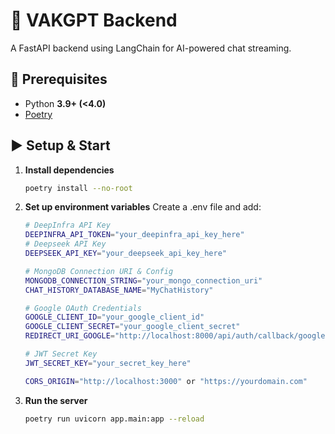 # 🚀 VAKGPT Backend

A FastAPI backend using LangChain for AI-powered chat streaming.

## 📌 Prerequisites
- Python **3.9+ (<4.0)**
- [Poetry](https://python-poetry.org/docs/#installation)

## ▶️ Setup & Start

1. **Install dependencies**
    ```sh
    poetry install --no-root
    ```
2. **Set up environment variables**
    Create a .env file and add:
    ``` sh
    # DeepInfra API Key
    DEEPINFRA_API_TOKEN="your_deepinfra_api_key_here"
    # Deepseek API Key
    DEEPSEEK_API_KEY="your_deepseek_api_key_here"
 
    # MongoDB Connection URI & Config
    MONGODB_CONNECTION_STRING="your_mongo_connection_uri"
    CHAT_HISTORY_DATABASE_NAME="MyChatHistory"

    # Google OAuth Credentials
    GOOGLE_CLIENT_ID="your_google_client_id"
    GOOGLE_CLIENT_SECRET="your_google_client_secret"
    REDIRECT_URI_GOOGLE="http://localhost:8000/api/auth/callback/google"

    # JWT Secret Key
    JWT_SECRET_KEY="your_secret_key_here"

    CORS_ORIGIN="http://localhost:3000" or "https://yourdomain.com"

    ```
3. **Run the server**
    ```sh
    poetry run uvicorn app.main:app --reload
    ```   